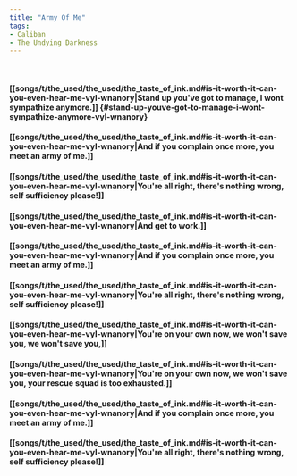 ```yaml
---
title: "Army Of Me"
tags:
- Caliban
- The Undying Darkness
---
```

&nbsp;
#### [[songs/t/the_used/the_used/the_taste_of_ink.md#is-it-worth-it-can-you-even-hear-me-vyl-wnanory|Stand up you've got to manage, I wont sympathize anymore.]] {#stand-up-youve-got-to-manage-i-wont-sympathize-anymore-vyl-wnanory}
#### [[songs/t/the_used/the_used/the_taste_of_ink.md#is-it-worth-it-can-you-even-hear-me-vyl-wnanory|And if you complain once more, you meet an army of me.]]
#### [[songs/t/the_used/the_used/the_taste_of_ink.md#is-it-worth-it-can-you-even-hear-me-vyl-wnanory|You're all right, there's nothing wrong, self sufficiency please!]]
#### [[songs/t/the_used/the_used/the_taste_of_ink.md#is-it-worth-it-can-you-even-hear-me-vyl-wnanory|And get to work.]]
#### [[songs/t/the_used/the_used/the_taste_of_ink.md#is-it-worth-it-can-you-even-hear-me-vyl-wnanory|And if you complain once more, you meet an army of me.]]
#### [[songs/t/the_used/the_used/the_taste_of_ink.md#is-it-worth-it-can-you-even-hear-me-vyl-wnanory|You're all right, there's nothing wrong, self sufficiency please!]]
#### [[songs/t/the_used/the_used/the_taste_of_ink.md#is-it-worth-it-can-you-even-hear-me-vyl-wnanory|You're on your own now, we won't save you, we won't save you,]]
#### [[songs/t/the_used/the_used/the_taste_of_ink.md#is-it-worth-it-can-you-even-hear-me-vyl-wnanory|You're on your own now, we won't save you, your rescue squad is too exhausted.]]
#### [[songs/t/the_used/the_used/the_taste_of_ink.md#is-it-worth-it-can-you-even-hear-me-vyl-wnanory|And if you complain once more, you meet an army of me.]]
#### [[songs/t/the_used/the_used/the_taste_of_ink.md#is-it-worth-it-can-you-even-hear-me-vyl-wnanory|You're all right, there's nothing wrong, self sufficiency please!]]
